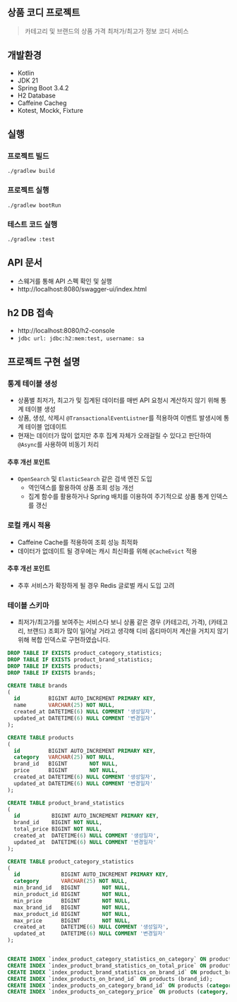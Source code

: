 ## 상품 코디 프로젝트

> 카테고리 및 브랜드의 상품 가격 최저가/최고가 정보 코디 서비스

## 개발환경

- Kotlin
- JDK 21
- Spring Boot 3.4.2
- H2 Database
- Caffeine Cacheg
- Kotest, Mockk, Fixture

## 실행

### 프로젝트 빌드

```shell
./gradlew build
```

### 프로젝트 실행

```shell
./gradlew bootRun
```

### 테스트 코드 실행

```shell
./gradlew :test
```

## API 문서

- 스웨거를 통해 API 스펙 확인 및 실행
- http://localhost:8080/swagger-ui/index.html

## h2 DB 접속

- http://localhost:8080/h2-console
- `jdbc url: jdbc:h2:mem:test, username: sa`

## 프로젝트 구현 설명

### 통계 테이블 생성
- 상품별 최저가, 최고가 및 집계된 데이터를 매번 API 요청시 계산하지 않기 위해 통계 테이블 생성
- 상품, 생성, 삭제시 `@TransactionalEventListner`를 적용하여 이벤트 발생시에 통계 테이블 업데이트
- 현재는 데이터가 많이 없지만 추후 집계 자체가 오래걸릴 수 있다고 판단하여 `@Async`를 사용하여 비동기 처리

#### 추후 개선 포인트

- `OpenSearch` 및 `ElasticSearch` 같은 검색 엔진 도입
  - 역인덱스를 활용하여 상품 조회 성능 개선
  - 집계 함수를 활용하거나 Spring 배치를 이용하여 주기적으로 상품 통계 인덱스를 갱신

### 로컬 캐시 적용
- Caffeine Cache를 적용하여 조회 성능 최적화
- 데이터가 없데이트 될 경우에는 캐시 최신화를 위해 `@CacheEvict` 적용

#### 추후 개선 포인트
- 추후 서비스가 확장하게 될 경우 Redis 글로벌 캐시 도입 고려

### 테이블 스키마

- 최저가/최고가를 보여주는 서비스다 보니 상품 같은 경우 (카테고리, 가격), (카테고리, 브랜드) 조회가 많이 일어날 거라고 생각해 디비 옵티마이저 계산을 거치지 않기 위해 복합 인덱스로 구현하였습니다.

```sql
DROP TABLE IF EXISTS product_category_statistics;
DROP TABLE IF EXISTS product_brand_statistics;
DROP TABLE IF EXISTS products;
DROP TABLE IF EXISTS brands;

CREATE TABLE brands
(
  id         BIGINT AUTO_INCREMENT PRIMARY KEY,
  name       VARCHAR(25) NOT NULL,
  created_at DATETIME(6) NULL COMMENT '생성일자',
  updated_at DATETIME(6) NULL COMMENT '변경일자'
);

CREATE TABLE products
(
  id         BIGINT AUTO_INCREMENT PRIMARY KEY,
  category   VARCHAR(25) NOT NULL,
  brand_id   BIGINT       NOT NULL,
  price      BIGINT       NOT NULL,
  created_at DATETIME(6) NULL COMMENT '생성일자',
  updated_at DATETIME(6) NULL COMMENT '변경일자'
);

CREATE TABLE product_brand_statistics
(
  id          BIGINT AUTO_INCREMENT PRIMARY KEY,
  brand_id    BIGINT NOT NULL,
  total_price BIGINT NOT NULL,
  created_at  DATETIME(6) NULL COMMENT '생성일자',
  updated_at  DATETIME(6) NULL COMMENT '변경일자'
);

CREATE TABLE product_category_statistics
(
  id             BIGINT AUTO_INCREMENT PRIMARY KEY,
  category       VARCHAR(25) NOT NULL,
  min_brand_id   BIGINT       NOT NULL,
  min_product_id BIGINT       NOT NULL,
  min_price      BIGINT       NOT NULL,
  max_brand_id   BIGINT       NOT NULL,
  max_product_id BIGINT       NOT NULL,
  max_price      BIGINT       NOT NULL,
  created_at     DATETIME(6) NULL COMMENT '생성일자',
  updated_at     DATETIME(6) NULL COMMENT '변경일자'
);


CREATE INDEX `index_product_category_statistics_on_category` ON product_category_statistics (`category`);
CREATE INDEX `index_product_brand_statistics_on_total_price` ON product_brand_statistics (`total_price`);
CREATE INDEX `index_product_brand_statistics_on_brand_id` ON product_brand_statistics (`brand_id`);
CREATE INDEX `index_products_on_brand_id` ON products (brand_id);
CREATE INDEX `index_products_on_category_brand_id` ON products (category, brand_id);
CREATE INDEX `index_products_on_category_price` ON products (category, price);
```
